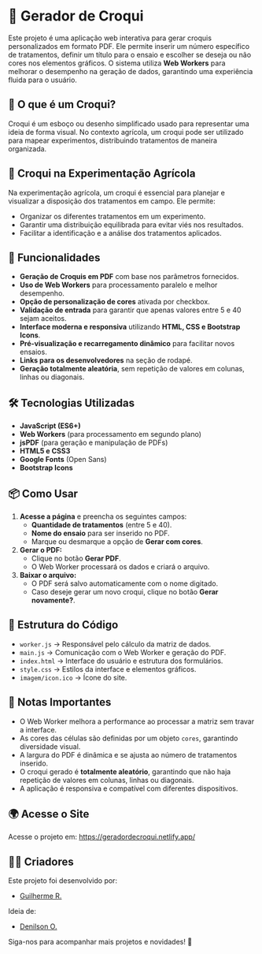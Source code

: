 # 📄 Gerador de Croqui

Este projeto é uma aplicação web interativa para gerar croquis personalizados em formato PDF. Ele permite inserir um número específico de tratamentos, definir um título para o ensaio e escolher se deseja ou não cores nos elementos gráficos. O sistema utiliza **Web Workers** para melhorar o desempenho na geração de dados, garantindo uma experiência fluida para o usuário.

## 🤔 O que é um Croqui?
Croqui é um esboço ou desenho simplificado usado para representar uma ideia de forma visual. No contexto agrícola, um croqui pode ser utilizado para mapear experimentos, distribuindo tratamentos de maneira organizada.

## 🌱 Croqui na Experimentação Agrícola
Na experimentação agrícola, um croqui é essencial para planejar e visualizar a disposição dos tratamentos em campo. Ele permite:
- Organizar os diferentes tratamentos em um experimento.
- Garantir uma distribuição equilibrada para evitar viés nos resultados.
- Facilitar a identificação e a análise dos tratamentos aplicados.

## 🚀 Funcionalidades
- **Geração de Croquis em PDF** com base nos parâmetros fornecidos.
- **Uso de Web Workers** para processamento paralelo e melhor desempenho.
- **Opção de personalização de cores** ativada por checkbox.
- **Validação de entrada** para garantir que apenas valores entre 5 e 40 sejam aceitos.
- **Interface moderna e responsiva** utilizando **HTML, CSS e Bootstrap Icons**.
- **Pré-visualização e recarregamento dinâmico** para facilitar novos ensaios.
- **Links para os desenvolvedores** na seção de rodapé.
- **Geração totalmente aleatória**, sem repetição de valores em colunas, linhas ou diagonais.

## 🛠 Tecnologias Utilizadas
- **JavaScript (ES6+)**
- **Web Workers** (para processamento em segundo plano)
- **jsPDF** (para geração e manipulação de PDFs)
- **HTML5 e CSS3**
- **Google Fonts** (Open Sans)
- **Bootstrap Icons**

## 📦 Como Usar
1. **Acesse a página** e preencha os seguintes campos:
   - **Quantidade de tratamentos** (entre 5 e 40).
   - **Nome do ensaio** para ser inserido no PDF.
   - Marque ou desmarque a opção de **Gerar com cores**.
2. **Gerar o PDF:**
   - Clique no botão **Gerar PDF**.
   - O Web Worker processará os dados e criará o arquivo.
3. **Baixar o arquivo:**
   - O PDF será salvo automaticamente com o nome digitado.
   - Caso deseje gerar um novo croqui, clique no botão **Gerar novamente?**.

## 📜 Estrutura do Código
- `worker.js` → Responsável pelo cálculo da matriz de dados.
- `main.js` → Comunicação com o Web Worker e geração do PDF.
- `index.html` → Interface do usuário e estrutura dos formulários.
- `style.css` → Estilos da interface e elementos gráficos.
- `imagem/icon.ico` → Ícone do site.

## 📝 Notas Importantes
- O Web Worker melhora a performance ao processar a matriz sem travar a interface.
- As cores das células são definidas por um objeto `cores`, garantindo diversidade visual.
- A largura do PDF é dinâmica e se ajusta ao número de tratamentos inserido.
- O croqui gerado é **totalmente aleatório**, garantindo que não haja repetição de valores em colunas, linhas ou diagonais.
- A aplicação é responsiva e compatível com diferentes dispositivos.

## 🌍 Acesse o Site
Acesse o projeto em: https://geradordecroqui.netlify.app/

## 👨‍💻 Criadores
Este projeto foi desenvolvido por:
- [Guilherme R.](https://www.instagram.com/guilhermer.dev/)

Ideia de:
- [Denilson O.](https://www.instagram.com/denilson_oliveira_br/)

Siga-nos para acompanhar mais projetos e novidades! 🚀

